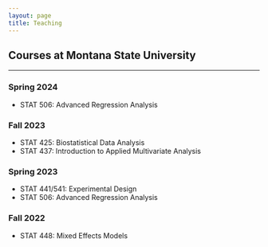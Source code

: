 ```yaml
---
layout: page
title: Teaching
---
```


## Courses at Montana State University
------------------------------------------------------
### Spring 2024
- STAT 506: Advanced Regression Analysis

### Fall 2023
- STAT 425: Biostatistical Data Analysis
- STAT 437: Introduction to Applied Multivariate Analysis

### Spring 2023
- STAT 441/541: Experimental Design
- STAT 506: Advanced Regression Analysis

### Fall 2022
- STAT 448: Mixed Effects Models
